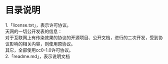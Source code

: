 # 目录说明
1.「license.txt」，表示许可协议。<br>
天网的一切公开发表的信息：<br>
对于互联网上有传染效果的协议的开源项目、公开文档，进行的二次开发，受到协议影响的相关内容，则使用原协议。<br>
其它，全部使用cc0-1.0许可协议。<br>
2.「readme.md」，表示说明文档



